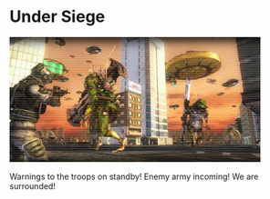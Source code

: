 # Under Siege

![Under Siege](../images/missions_thumbnails/M083.jpg)

Warnings to the troops on standby! Enemy army incoming!
We are surrounded!
